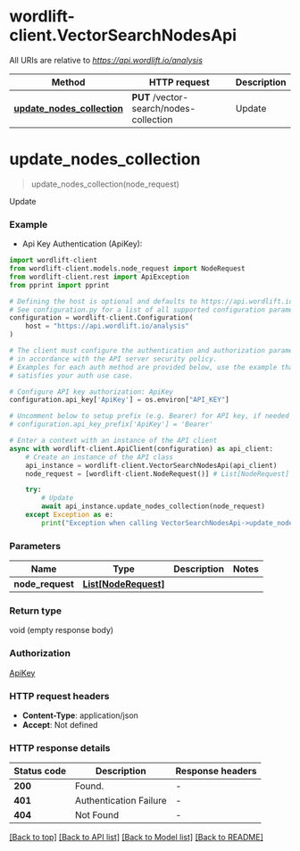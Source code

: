# wordlift-client.VectorSearchNodesApi

All URIs are relative to *https://api.wordlift.io/analysis*

Method | HTTP request | Description
------------- | ------------- | -------------
[**update_nodes_collection**](VectorSearchNodesApi.md#update_nodes_collection) | **PUT** /vector-search/nodes-collection | Update


# **update_nodes_collection**
> update_nodes_collection(node_request)

Update

### Example

* Api Key Authentication (ApiKey):

```python
import wordlift-client
from wordlift-client.models.node_request import NodeRequest
from wordlift-client.rest import ApiException
from pprint import pprint

# Defining the host is optional and defaults to https://api.wordlift.io/analysis
# See configuration.py for a list of all supported configuration parameters.
configuration = wordlift-client.Configuration(
    host = "https://api.wordlift.io/analysis"
)

# The client must configure the authentication and authorization parameters
# in accordance with the API server security policy.
# Examples for each auth method are provided below, use the example that
# satisfies your auth use case.

# Configure API key authorization: ApiKey
configuration.api_key['ApiKey'] = os.environ["API_KEY"]

# Uncomment below to setup prefix (e.g. Bearer) for API key, if needed
# configuration.api_key_prefix['ApiKey'] = 'Bearer'

# Enter a context with an instance of the API client
async with wordlift-client.ApiClient(configuration) as api_client:
    # Create an instance of the API class
    api_instance = wordlift-client.VectorSearchNodesApi(api_client)
    node_request = [wordlift-client.NodeRequest()] # List[NodeRequest] | 

    try:
        # Update
        await api_instance.update_nodes_collection(node_request)
    except Exception as e:
        print("Exception when calling VectorSearchNodesApi->update_nodes_collection: %s\n" % e)
```



### Parameters


Name | Type | Description  | Notes
------------- | ------------- | ------------- | -------------
 **node_request** | [**List[NodeRequest]**](NodeRequest.md)|  | 

### Return type

void (empty response body)

### Authorization

[ApiKey](../README.md#ApiKey)

### HTTP request headers

 - **Content-Type**: application/json
 - **Accept**: Not defined

### HTTP response details

| Status code | Description | Response headers |
|-------------|-------------|------------------|
**200** | Found. |  -  |
**401** | Authentication Failure |  -  |
**404** | Not Found |  -  |

[[Back to top]](#) [[Back to API list]](../README.md#documentation-for-api-endpoints) [[Back to Model list]](../README.md#documentation-for-models) [[Back to README]](../README.md)

